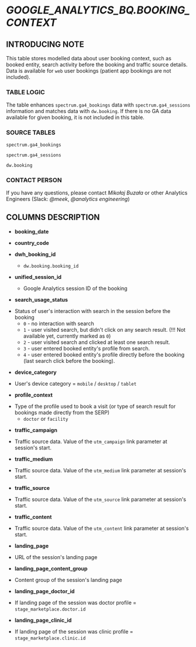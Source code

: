 # *GOOGLE_ANALYTICS_BQ.BOOKING_CONTEXT*

## INTRODUCING NOTE

This table stores modelled data about user booking context, such as booked entity, search activity before the booking and traffic source details. Data is available for `web` user bookings (patient app bookings are not included).

### TABLE LOGIC

The table enhances `spectrum.ga4_bookings` data with `spectrum.ga4_sessions` information and matches data with `dw.booking`. If there is no GA data available for given booking, it is not included in this table.


### SOURCE TABLES

`spectrum.ga4_bookings`

`spectrum.ga4_sessions`

`dw.booking`

### CONTACT PERSON

If you have any questions, please contact *Mikołaj Buzała* or other Analytics Engineers (Slack: *@meek*, *@analytics engineering*)

## COLUMNS DESCRIPTION
* **booking_date**


* **country_code**


* **dwh_booking_id**

  - `dw.booking.booking_id`


* **unified_session_id**

  - Google Analytics session ID of the booking


* **search_usage_status**

- Status of user's interaction with search in the session before the booking
  - `0` - no interaction with search
  - `1` - user visited search, but didn't click on any search result. (!!! Not available yet, currently marked as `0`)
  - `2` - user visited search and clicked at least one search result.
  - `3` - user entered booked entity's profile from search.
  - `4` - user entered booked entity's profile directly before the booking (last search click before the booking).

* **device_category**

- User's device category = `mobile` / `desktop` / `tablet`

* **profile_context**

- Type of the profile used to book a visit (or type of search result for bookings made directly from the SERP)
  - `doctor` or `facility`


* **traffic_campaign**

- Traffic source data. Value of the `utm_campaign` link parameter at session's start.


* **traffic_medium**

- Traffic source data. Value of the `utm_medium` link parameter at session's start.


* **traffic_source**

- Traffic source data. Value of the `utm_source` link parameter at session's start.


* **traffic_content**

- Traffic source data. Value of the `utm_content` link parameter at session's start.


* **landing_page**

- URL of the session's landing page

* **landing_page_content_group**

- Content group of the session's landing page

* **landing_page_doctor_id**

- If landing page of the session was doctor profile = `stage_marketplace.doctor.id`

* **landing_page_clinic_id**

- If landing page of the session was clinic profile = `stage_marketplace.clinic.id`
